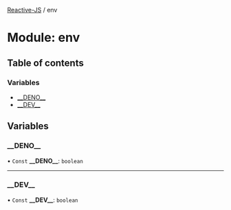 [Reactive-JS](../README.md) / env

# Module: env

## Table of contents

### Variables

- [\_\_DENO\_\_](env.md#__deno__)
- [\_\_DEV\_\_](env.md#__dev__)

## Variables

### \_\_DENO\_\_

• `Const` **\_\_DENO\_\_**: `boolean`

___

### \_\_DEV\_\_

• `Const` **\_\_DEV\_\_**: `boolean`
